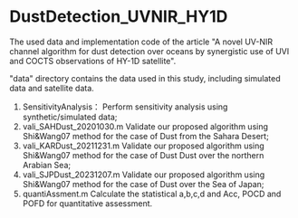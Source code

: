 # DustDetection_UVNIR_HY1D
The used data and implementation code of the article "A novel UV-NIR channel algorithm for dust detection over oceans by synergistic use of UVI and COCTS observations of HY-1D satellite".

"data" directory contains the data used in this study, including simulated data and satellite data.
1. SensitivityAnalysis：   Perform sensitivity analysis using synthetic/simulated data;
2. vali_SAHDust_20201030.m   Validate our proposed algorithm using Shi&Wang07 method for the case of Dust from the Sahara Desert;
3. vali_KARDust_20211231.m   Validate our proposed algorithm using Shi&Wang07 method for the case of Dust Dust over the northern Arabian Sea;
4. vali_SJPDust_20231207.m   Validate our proposed algorithm using Shi&Wang07 method for the case of Dust over the Sea of Japan;
5. quantiAssment.m  Calculate the statistical a,b,c,d and Acc, POCD and POFD for quantitative assessment.
